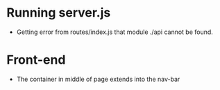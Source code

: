 # Running server.js

* Getting error from routes/index.js that module ./api cannot be found.


# Front-end

* The container in middle of page extends into the nav-bar
